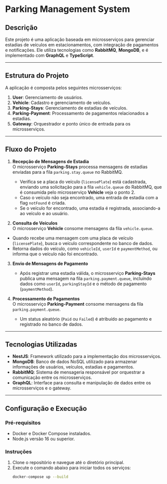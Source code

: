 # Parking Management System

## Descrição

Este projeto é uma aplicação baseada em microsserviços para gerenciar estadias de veículos em estacionamentos, com integração de pagamentos e notificações. Ele utiliza tecnologias como **RabbitMQ**, **MongoDB**, e é implementado com **GraphQL** e **TypeScript**. 

---

## Estrutura do Projeto

A aplicação é composta pelos seguintes microsserviços:

1. **User**: Gerenciamento de usuários.
2. **Vehicle**: Cadastro e gerenciamento de veículos.
3. **Parking-Stays**: Gerenciamento de estadias de veículos.
4. **Parking-Payment**: Processamento de pagamentos relacionados a estadias.
5. **Gateway**: Orquestrador e ponto único de entrada para os microsserviços.

---

## Fluxo do Projeto

1. **Recepção de Mensagens de Estadia**  
   O microsserviço **Parking-Stays** processa mensagens de estadias enviadas para a fila `parking.stay.queue` no RabbitMQ.  
   - Verifica se a placa do veículo (`licensePlate`) está cadastrada, enviando uma solicitação para a fila `vehicle.queue` do RabbitMQ, que é consumida pelo microsserviço **Vehicle** veja o ponto 2.
   - Caso o veículo não seja encontrado, uma entrada de estadia com a flag `notFound` é criada.
   - Se o veículo for encontrado, uma estadia é registrada, associando-a ao veículo e ao usuário.

2. **Consulta de Veículos**  
O microsserviço **Vehicle** consome mensagens da fila `vehicle.queue`.  
- Quando recebe uma mensagem com uma placa de veículo (`licensePlate`), busca o veículo correspondente no banco de dados.
- Retorna dados do veículo, como `vehicleId`, `userId` e `paymentMethod`, ou informa que o veículo não foi encontrado.

3. **Envio de Mensagens de Pagamento**  
   - Após registrar uma estadia válida, o microsserviço **Parking-Stays** publica uma mensagem na fila `parking.payment.queue`, incluindo dados como `userId`, `parkingStayId` e o método de pagamento (`paymentMethod`).

4. **Processamento de Pagamentos**  
   O microsserviço **Parking-Payment** consome mensagens da fila `parking.payment.queue`.  
   - Um status aleatório (`Paid` ou `Failed`) é atribuído ao pagamento e registrado no banco de dados.


---

## Tecnologias Utilizadas

- **NestJS**: Framework utilizado para a implementação dos microsserviços.
- **MongoDB**: Banco de dados NoSQL utilizado para armazenar informações de usuários, veículos, estadias e pagamentos.
- **RabbitMQ**: Sistema de mensageria responsável por orquestrar a comunicação entre os microsserviços.
- **GraphQL**: Interface para consulta e manipulação de dados entre os microsserviços e o gateway.

---

## Configuração e Execução

### Pré-requisitos

- Docker e Docker Compose instalados.
- Node.js versão 16 ou superior.

### Instruções

1. Clone o repositório e navegue até o diretório principal.
2. Execute o comando abaixo para iniciar todos os serviços:
   ```bash
   docker-compose up --build
